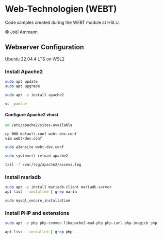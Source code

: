 # Web-Technologien (WEBT)
Code samples created during the WEBT module at HSLU.

© Joël Ammann


## Webserver Configuration
Ubuntu 22.04.4 LTS on WSL2

### Install Apache2
```bash
sudo apt update
sudo apt upgrade

sudo apt -y install apache2

ss -pantue

```
#### Configure Apache2 vhost
```bash
cd /etc/apache2/sites-available

cp 000-default.conf webt-dev.conf
vim webt-dev.conf

sudo a2ensite webt-dev.conf

sudo systemctl reload apache2

tail -f /var/log/apache2/access.log
```

### Install mariadb
```bash
sudo apt -y install mariadb-client mariadb-server
apt list --installed | grep maria

sudo mysql_secure_installation
```

### Install PHP and extensions
```bash
sudo apt -y php php-common libapache2-mod-php php-curl php-imagick php-json php-mbstring php-mysql

apt list --installed | grep php
```